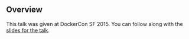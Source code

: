 <!--
{
"name" : "using-docker-to-drive-cultural-change-in-the-games-industry",
"version" : "0.1",
"title" : "Using Docker to drive cultural change in the games industry",
"description" : "Learn about the latest developments in the Docker world.",
"freshnessDate" : 2015-06-24,
"homepage" : "http://www.slideshare.net/ThomasShaw5/cultural-change-using-docker-dockercon-2015?qid=11301a9d-e936-452c-b1a1-ed736e49e07f&v=default&b=&from_search=1",
"canonicalSource" : "http://www.slideshare.net/ThomasShaw5/cultural-change-using-docker-dockercon-2015?qid=11301a9d-e936-452c-b1a1-ed736e49e07f&v=default&b=&from_search=1",
"license" : "All Rights Reserved"
}
-->

<!-- @section -->

## Overview

This talk was given at DockerCon SF 2015. You can follow along with the [slides for the talk](http://www.slideshare.net/ThomasShaw5/cultural-change-using-docker-dockercon-2015?qid=11301a9d-e936-452c-b1a1-ed736e49e07f&v=default&b=&from_search=1).

<!-- @asset, "contentType": "outlearn/video", "provider": "youtube", "url": "https://www.youtube.com/embed/EQMpjRk1RRk" -->

